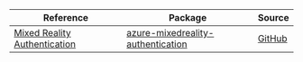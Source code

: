 | Reference | Package | Source |
|---|---|---|
|[Mixed Reality Authentication](mixedreality-authentication-readme.md)|[azure-mixedreality-authentication](https://pypi.org/project/azure-mixedreality-authentication)|[GitHub](https://github.com/Azure/azure-sdk-for-python/blob/main/sdk/mixedreality/azure-mixedreality-authentication)|
